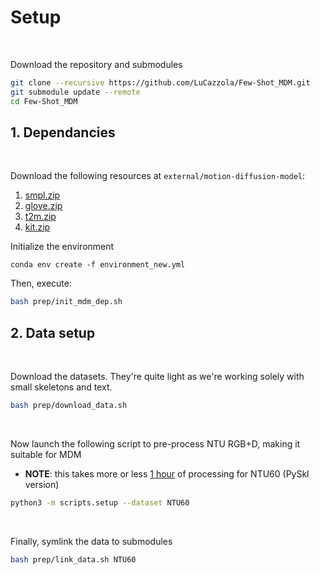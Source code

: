 # Setup

<br>

Download the repository and submodules
```bash
git clone --recursive https://github.com/LuCazzola/Few-Shot_MDM.git
git submodule update --remote
cd Few-Shot_MDM
```

## 1. Dependancies

<br>

Download the following resources at `external/motion-diffusion-model`:
1. [smpl.zip](https://drive.usercontent.google.com/download?id=1INYlGA76ak_cKGzvpOV2Pe6RkYTlXTW2&authuser=1)
2. [glove.zip](https://drive.google.com/file/d/1cmXKUT31pqd7_XpJAiWEo1K81TMYHA5n/view?usp=sharing)
3. [t2m.zip](https://drive.usercontent.google.com/download?id=1O_GUHgjDbl2tgbyfSwZOUYXDACnk25Kb&authuser=1)
4. [kit.zip](https://drive.usercontent.google.com/download?id=12liZW5iyvoybXD8eOw4VanTgsMtynCuU&authuser=1)

Initialize the environment
```
conda env create -f environment_new.yml
```

Then, execute:
```bash
bash prep/init_mdm_dep.sh
```

## 2. Data setup

<br>

Download the datasets. They're quite light as we're working solely with small skeletons and text.
```bash
bash prep/download_data.sh
```

<br>

Now launch the following script to pre-process NTU RGB+D, making it suitable for MDM
* **NOTE**: this takes more or less <u>1 hour</u> of processing for NTU60 (PySkl version)
```bash
python3 -m scripts.setup --dataset NTU60
```

<br>

Finally, symlink the data to submodules
```bash
bash prep/link_data.sh NTU60
```

